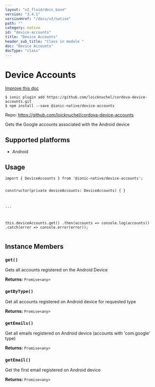 ```yaml
---
layout: "v2_fluid/docs_base"
version: "3.4.1"
versionHref: "/docs/v2/native"
path: ""
category: native
id: "device-accounts"
title: "Device Accounts"
header_sub_title: "Class in module "
doc: "Device Accounts"
docType: "class"
---
```


<h1 class="api-title">Device Accounts</h1>

<a class="improve-v2-docs" href="http://github.com/driftyco/ionic-native/edit/master/src/@ionic-native/plugins/device-accounts/index.ts#L1">
  Improve this doc
</a>






<pre><code class="nohighlight">$ ionic plugin add https://github.com/loicknuchel/cordova-device-accounts.git
$ npm install --save @ionic-native/device-accounts
</code></pre>
<p>Repo:
  <a href="https://github.com/loicknuchel/cordova-device-accounts">
    https://github.com/loicknuchel/cordova-device-accounts
  </a>
</p>


<p>Gets the Google accounts associated with the Android device</p>




<h2>Supported platforms</h2>
<ul>
  <li>Android</li>
</ul>






<h2>Usage</h2>
<pre><code class="lang-typescript">import { DeviceAccounts } from &#39;@ionic-native/device-accounts&#39;;

constructor(private deviceAccounts: DeviceAccounts) { }

...

this.deviceAccounts.get()
  .then(accounts =&gt; console.log(accounts))
  .catch(error =&gt; console.error(error));
</code></pre>








<h2>Instance Members</h2>
<h3><a class="anchor" name="get" href="#get"></a><code>get()</code></h3>


Gets all accounts registered on the Android Device


<div class="return-value" markdown="1">
  <i class="icon ion-arrow-return-left"></i>
  <b>Returns:</b> <code>Promise&lt;any&gt;</code> 
</div><h3><a class="anchor" name="getByType" href="#getByType"></a><code>getByType()</code></h3>


Get all accounts registered on Android device for requested type


<div class="return-value" markdown="1">
  <i class="icon ion-arrow-return-left"></i>
  <b>Returns:</b> <code>Promise&lt;any&gt;</code> 
</div><h3><a class="anchor" name="getEmails" href="#getEmails"></a><code>getEmails()</code></h3>


Get all emails registered on Android device (accounts with 'com.google' type)


<div class="return-value" markdown="1">
  <i class="icon ion-arrow-return-left"></i>
  <b>Returns:</b> <code>Promise&lt;any&gt;</code> 
</div><h3><a class="anchor" name="getEmail" href="#getEmail"></a><code>getEmail()</code></h3>


Get the first email registered on Android device


<div class="return-value" markdown="1">
  <i class="icon ion-arrow-return-left"></i>
  <b>Returns:</b> <code>Promise&lt;any&gt;</code> 
</div>





